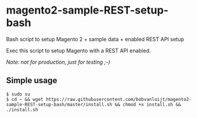 # magento2-sample-REST-setup-bash

Bash script to setup Magento 2 + sample data + enabled REST API setup

Exec this script to setup Magento with a REST API enabled.

_Note: not for production, just for testing ;-)_

## Simple usage

```
$ sudo su
$ cd ~ && wget https://raw.githubusercontent.com/bobvanluijt/magento2-sample-REST-setup-bash/master/install.sh && chmod +x install.sh && ./install.sh
```
